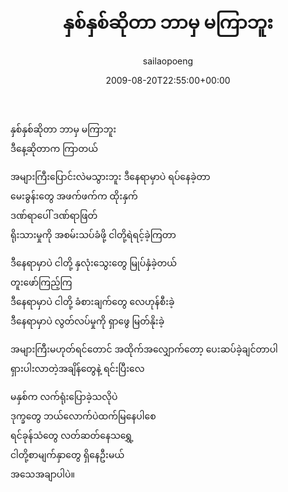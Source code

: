 ﻿---
_last_editor_used_jetpack: block-editor
_publicize_job_id: "59370269768"
_wp_old_date: "2021-06-09"
author: sailaopoeng
categories:
  - poems
date: "2009-08-20T22:55:00+00:00"
parent_post_id: null
post_id: "163"
timeline_notification: "1623196576"
title: နှစ်နှစ်ဆိုတာ ဘာမှ မကြာဘူး
url: /2009/08/21/နှစ်နှစ်ဆိုတာ-ဘာမှ-မကြာဘ/

---
နှစ်နှစ်ဆိုတာ ဘာမှ မကြာဘူး  
ဒီနေ့ဆိုတာက ကြာတယ်

အများကြီးပြောင်းလဲမသွားဘူး ဒီနေရာမှာပဲ ရပ်နေခဲ့တာ  
မေးခွန်းတွေ အဖက်ဖက်က ထိုးနှက်  
ဒဏ်ရာပေါ် ဒဏ်ရာဖြတ်  
ရိုးသားမှုကို အစမ်းသပ်ခံဖို့ ငါတို့ရဲရင့်ခဲ့ကြတာ

ဒီနေရာမှာပဲ ငါတို့ နှလုံးသွေးတွေ မြုပ်နှံခဲ့တယ်  
တူးဖော်ကြည့်ကြ  
ဒီနေရာမှာပဲ ငါတို့ ခံစားချက်တွေ လေဟုန်စီးခဲ့  
ဒီနေရာမှာပဲ လွတ်လပ်မှုကို ရှာဖွေ မြတ်နိုးခဲ့

အများကြီးမဟုတ်ရင်တောင် အထိုက်အလျှောက်တော့ ပေးဆပ်ခဲ့ချင်တာပါ  
ရှားပါးလာတဲ့အချိန်တွေနဲ့ ရင်းပြီးလေ

မနှစ်က လက်ရုံးပြောခဲ့သလိုပဲ  
ဒုက္ခတွေ ဘယ်လောက်ပဲထက်မြနေပါစေ  
ရင်ခုန်သံတွေ လတ်ဆတ်နေသရွှေ့  
ငါတို့စာမျက်နှာတွေ ရှိနေဦးမယ်  
အသေအချာပါပဲ။
